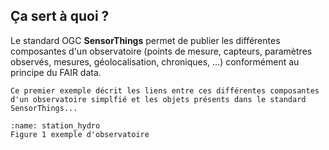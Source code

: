 ## Ça sert à quoi ?
Le standard OGC **SensorThings** permet de publier les différentes composantes d'un observatoire (points de mesure, capteurs, paramètres observés, mesures, géolocalisation, chroniques, ...) conformément au principe du FAIR data. 

```{note}
Ce premier exemple décrit les liens entre ces différentes composantes d'un observatoire simplfié et les objets présents dans le standard SensorThings... 
```

```{figure} img/station_hydro_1.png
:name: station_hydro
Figure 1 exemple d'observatoire
```
